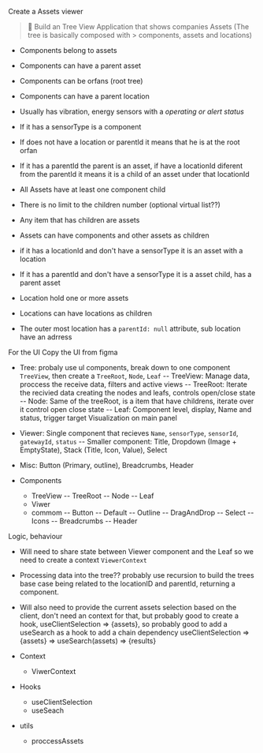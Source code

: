 Create a Assets viewer

> 📌 Build an Tree View Application that shows companies Assets (The tree is basically composed with > components, assets and locations)

- Components belong to assets
- Components can have a parent asset
- Components can be orfans (root tree)
- Components can have a parent location
- Usually has vibration, energy sensors with a _operating or alert status_
- If it has a sensorType is a component
- If does not have a location or parentId it means that he is at the root orfan
- If it has a parentId the parent is an asset, if have a locationId diferent from the parentId it means it is a child of an asset under that locationId

- All Assets have at least one component child
- There is no limit to the children number (optional virtual list??)
- Any item that has children are assets
- Assets can have components and other assets as children
- if it has a locationId and don't have a sensorType it is an asset with a location
- If it has a parentId and don't have a sensorType it is a asset child, has a parent asset

- Location hold one or more assets
- Locations can have locations as children
- The outer most location has a `parentId: null` attribute, sub location have an adrress

For the UI
Copy the UI from figma

- Tree: probaly use ul components, break down to one component `TreeView`, then create a `TreeRoot`, `Node`, `Leaf`
  -- TreeView: Manage data, proccess the receive data, filters and active views
  -- TreeRoot: Iterate the recivied data creating the nodes and leafs, controls open/close state
  -- Node: Same of the treeRoot, is a item that have childrens, iterate over it control open close state
  -- Leaf: Component level, display, Name and status, trigger target Visualization on main panel

- Viewer: Single component that recieves `Name`, `sensorType`, `sensorId`, `gatewayId`, `status`
  -- Smaller component: Title, Dropdown (Image + EmptyState), Stack (Title, Icon, Value), Select
- Misc: Button (Primary, outline), Breadcrumbs, Header

- Components
  - TreeView
    -- TreeRoot
    -- Node
    -- Leaf
  - Viwer
  - commom
    -- Button
    -- Default
    -- Outline
    -- DragAndDrop
    -- Select
    -- Icons
    -- Breadcrumbs
    -- Header

Logic, behaviour

- Will need to share state between Viewer component and the Leaf so we need to create a context `ViewerContext`
- Processing data into the tree?? probably use recursion to build the trees base case being related to the locationID and parentId, returning a <Leaf> component.
- Will also need to provide the current assets selection based on the client, don't need an context for that, but probably good to create a hook, useClientSelection => {assets}, so probably good to add a useSearch as a hook to add a chain dependency useClientSelection => {assets} => useSearch(assets) => {results}

- Context
  - ViwerContext
- Hooks
  - useClientSelection
  - useSeach
- utils
  - proccessAssets
